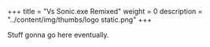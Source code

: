 +++
title = "Vs Sonic.exe Remixed"
weight = 0
description = "../content/img/thumbs/logo static.png"
+++

Stuff gonna go here eventually.
